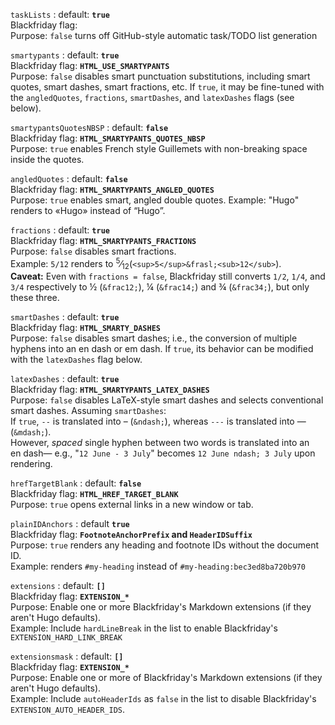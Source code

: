 `taskLists`
: default: **`true`**<br>
    Blackfriday flag: <br>
    Purpose: `false` turns off GitHub-style automatic task/TODO list generation

`smartypants`
: default: **`true`** <br>
    Blackfriday flag: **`HTML_USE_SMARTYPANTS`** <br>
    Purpose: `false` disables smart punctuation substitutions, including smart quotes, smart dashes, smart fractions, etc. If `true`, it may be fine-tuned with the `angledQuotes`, `fractions`, `smartDashes`, and `latexDashes` flags (see below).

`smartypantsQuotesNBSP`
: default: **`false`** <br>
    Blackfriday flag: **`HTML_SMARTYPANTS_QUOTES_NBSP`** <br>
    Purpose: `true` enables French style Guillemets with non-breaking space inside the quotes.

`angledQuotes`
: default: **`false`**<br>
    Blackfriday flag: **`HTML_SMARTYPANTS_ANGLED_QUOTES`**<br>
    Purpose: `true` enables smart, angled double quotes. Example: "Hugo" renders to «Hugo» instead of “Hugo”.

`fractions`
: default: **`true`**<br>
    Blackfriday flag: **`HTML_SMARTYPANTS_FRACTIONS`** <br>
    Purpose: <code>false</code> disables smart fractions.<br>
    Example: `5/12` renders to <sup>5</sup>&frasl;<sub>12</sub>(<code>&lt;sup&gt;5&lt;/sup&gt;&amp;frasl;&lt;sub&gt;12&lt;/sub&gt;</code>).<br> <strong>Caveat:</strong> Even with <code>fractions = false</code>, Blackfriday still converts `1/2`, `1/4`, and `3/4` respectively to ½ (<code>&amp;frac12;</code>), ¼ (<code>&amp;frac14;</code>) and ¾ (<code>&amp;frac34;</code>), but only these three.</small>

`smartDashes`
: default: **`true`** <br>
    Blackfriday flag: **`HTML_SMARTY_DASHES`** <br>
    Purpose: `false` disables smart dashes; i.e., the conversion of multiple hyphens into an en dash or em dash. If `true`, its behavior can be modified with the `latexDashes` flag below.

`latexDashes`
: default: **`true`** <br>
    Blackfriday flag: **`HTML_SMARTYPANTS_LATEX_DASHES`** <br>
    Purpose: `false` disables LaTeX-style smart dashes and selects conventional smart dashes. Assuming `smartDashes`: <br>
    If `true`, `--` is translated into &ndash; (`&ndash;`), whereas `---` is translated into &mdash; (`&mdash;`). <br>
    However, *spaced* single hyphen between two words is translated into an en&nbsp;dash&mdash; e.g., "`12 June - 3 July`" becomes `12 June ndash; 3 July` upon rendering.

`hrefTargetBlank`
: default: **`false`** <br>
    Blackfriday flag: **`HTML_HREF_TARGET_BLANK`** <br>
    Purpose: `true` opens external links in a new window or tab.

`plainIDAnchors`
: default **`true`** <br>
    Blackfriday flag: **`FootnoteAnchorPrefix` and `HeaderIDSuffix`** <br>
    Purpose: `true` renders any heading and footnote IDs without the document ID. <br>
    Example: renders `#my-heading` instead of `#my-heading:bec3ed8ba720b970`

`extensions`
: default: **`[]`** <br>
    Blackfriday flag: **`EXTENSION_*`** <br>
    Purpose: Enable one or more Blackfriday's Markdown extensions (if they aren't Hugo defaults). <br>
    Example: Include `hardLineBreak` in the list to enable Blackfriday's `EXTENSION_HARD_LINK_BREAK`

`extensionsmask`
: default: **`[]`** <br>
    Blackfriday flag: **`EXTENSION_*`** <br>
    Purpose: Enable one or more of Blackfriday's Markdown extensions (if they aren't Hugo defaults). <br>
    Example: Include `autoHeaderIds` as `false` in the list to disable Blackfriday's `EXTENSION_AUTO_HEADER_IDS`.
